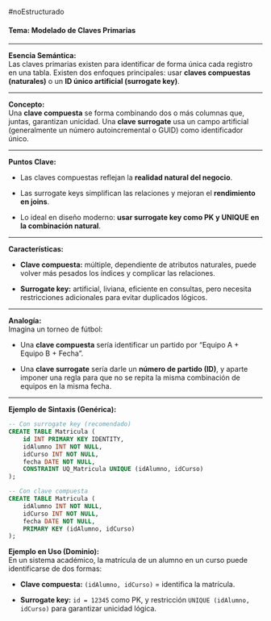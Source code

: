 
#noEstructurado
#### Tema: Modelado de Claves Primarias

---

**Esencia Semántica:**  
Las claves primarias existen para identificar de forma única cada registro en una tabla. Existen dos enfoques principales: usar **claves compuestas (naturales)** o un **ID único artificial (surrogate key)**.

---

**Concepto:**  
Una **clave compuesta** se forma combinando dos o más columnas que, juntas, garantizan unicidad. Una **clave surrogate** usa un campo artificial (generalmente un número autoincremental o GUID) como identificador único.

---

**Puntos Clave:**

- Las claves compuestas reflejan la **realidad natural del negocio**.
    
- Las surrogate keys simplifican las relaciones y mejoran el **rendimiento en joins**.
    
- Lo ideal en diseño moderno: **usar surrogate key como PK y UNIQUE en la combinación natural**.
    

---

**Características:**

- **Clave compuesta:** múltiple, dependiente de atributos naturales, puede volver más pesados los índices y complicar las relaciones.
    
- **Surrogate key:** artificial, liviana, eficiente en consultas, pero necesita restricciones adicionales para evitar duplicados lógicos.
    

---

**Analogía:**  
Imagina un torneo de fútbol:

- Una **clave compuesta** sería identificar un partido por “Equipo A + Equipo B + Fecha”.
    
- Una **clave surrogate** sería darle un **número de partido (ID)**, y aparte imponer una regla para que no se repita la misma combinación de equipos en la misma fecha.
    

---

**Ejemplo de Sintaxis (Genérica):**

```sql
-- Con surrogate key (recomendado)
CREATE TABLE Matricula (
    id INT PRIMARY KEY IDENTITY,
    idAlumno INT NOT NULL,
    idCurso INT NOT NULL,
    fecha DATE NOT NULL,
    CONSTRAINT UQ_Matricula UNIQUE (idAlumno, idCurso)
);

-- Con clave compuesta
CREATE TABLE Matricula (
    idAlumno INT NOT NULL,
    idCurso INT NOT NULL,
    fecha DATE NOT NULL,
    PRIMARY KEY (idAlumno, idCurso)
);

```

**Ejemplo en Uso (Dominio):**  
En un sistema académico, la matrícula de un alumno en un curso puede identificarse de dos formas:

- **Clave compuesta:** `(idAlumno, idCurso)` = identifica la matrícula.
    
- **Surrogate key:** `id = 12345` como PK, y restricción `UNIQUE (idAlumno, idCurso)` para garantizar unicidad lógica.